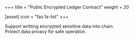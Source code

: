 +++
title = "Public Encrypted Ledger Contract"
weight = 20

[asset]
  icon = "fas fa-list"
+++

Support writting encrypted sensitive data into chain.<br/>
Protect data privacy for safe operation.<br/>

